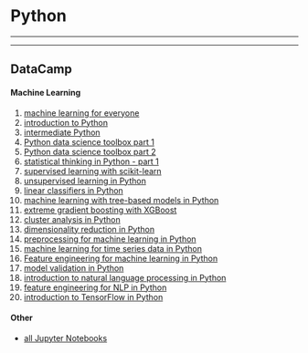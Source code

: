 # Python
___
___
## DataCamp
#### Machine Learning
1. [machine learning for everyone](https://github.com/odenipinedo/Python/blob/master/datacamp/01.%20machine%20learning%20for%20everyone.ipynb)
2. [introduction to Python](https://github.com/odenipinedo/Python/blob/master/datacamp/02.%20introduction%20to%20Python.ipynb)
3. [intermediate Python](https://github.com/odenipinedo/Python/blob/master/datacamp/03.%20intermediate%20Python.ipynb)
4. [Python data science toolbox part 1](https://github.com/odenipinedo/Python/blob/master/datacamp/04.%20Python%20data%20science%20toolbox%20part%201.ipynb)
5. [Python data science toolbox part 2](https://github.com/odenipinedo/Python/blob/master/datacamp/05.%20Python%20data%20science%20toolbox%20part%202.ipynb)
6. [statistical thinking in Python - part 1](https://github.com/odenipinedo/Python/blob/master/datacamp/06.%20statistical%20thinking%20in%20Python%20-%20part%201.ipynb)
7. [supervised learning with scikit-learn](https://github.com/odenipinedo/Python/blob/master/datacamp/07.%20supervised%20learning%20with%20scikit-learn.ipynb)
8. [unsupervised learning in Python](https://github.com/odenipinedo/Python/blob/master/datacamp/08.%20unsupervised%20learning%20in%20Python.ipynb)
9. [linear classifiers in Python](https://github.com/odenipinedo/Python/blob/master/datacamp/09.%20linear%20classifiers%20in%20Python.ipynb)
10. [machine learning with tree-based models in Python](https://github.com/odenipinedo/Python/blob/master/datacamp/10.%20machine%20learning%20with%20tree-based%20models%20in%20Python.ipynb)
11. [extreme gradient boosting with XGBoost](https://github.com/odenipinedo/Python/blob/master/datacamp/11.%20extreme%20gradient%20boosting%20with%20XGBoost.ipynb)
12. [cluster analysis in Python](https://github.com/odenipinedo/Python/blob/master/datacamp/12.%20cluster%20analysis%20in%20Python.ipynb)
13. [dimensionality reduction in Python](https://github.com/odenipinedo/Python/blob/master/datacamp/13.%20dimensionality%20reduction%20in%20Python.ipynb)
14. [preprocessing for machine learning in Python](https://github.com/odenipinedo/Python/blob/master/datacamp/14.%20preprocessing%20for%20machine%20learning%20in%20Python.ipynb)
15. [machine learning for time series data in Python](https://github.com/odenipinedo/Python/blob/master/datacamp/15.%20machine%20learning%20for%20time%20series%20data%20in%20Python.ipynb)
16. [Feature engineering for machine learning in Python](https://github.com/odenipinedo/Python/blob/master/datacamp/16.%20Feature%20engineering%20for%20machine%20learning%20in%20Python.ipynb)
17. [model validation in Python](https://github.com/odenipinedo/Python/blob/master/datacamp/17.%20model%20validation%20in%20Python.ipynb)
18. [introduction to natural language processing in Python](https://github.com/odenipinedo/Python/blob/master/datacamp/18.%20introduction%20to%20natural%20language%20processing%20in%20Python.ipynb)
19. [feature engineering for NLP in Python](https://github.com/odenipinedo/Python/blob/master/datacamp/19.%20feature%20engineering%20for%20NLP%20in%20Python.ipynb)
20. [introduction to TensorFlow in Python](https://github.com/odenipinedo/Python/blob/master/datacamp/20.%20introduction%20to%20TensorFlow%20in%20Python.ipynb)

#### Other
- [all Jupyter Notebooks](https://github.com/odenipinedo/Python/tree/master/datacamp/)

<!-- 
This table will be used later as this page fills up and needs columns.
<table>
  <tr>
    <td>One</td>
    <td>Two</td>
  </tr>
  <tr>
    <td colspan="2">Three</td>
  </tr>
</table>
-->
